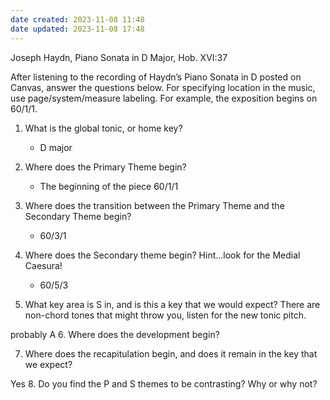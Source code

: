 ```yaml
---
date created: 2023-11-08 11:48
date updated: 2023-11-08 17:48
---
```


Joseph Haydn, Piano Sonata in D Major, Hob. XVI:37

After listening to the recording of Haydn’s Piano Sonata in D posted on Canvas, answer the questions below. For specifying location in the music, use page/system/measure labeling. For example, the exposition begins on 60/1/1.

1. What is the global tonic, or home key?
   - D major

2. Where does the Primary Theme begin?
   - The beginning of the piece 60/1/1

3. Where does the transition between the Primary Theme and the Secondary Theme begin?
	- 60/3/1

4. Where does the Secondary theme begin? Hint...look for the Medial Caesura!
	- 60/5/3

5. What key area is S in, and is this a key that we would expect? There are non-chord tones that might throw you, listen for the new tonic pitch.

probably A
6. Where does the development begin?

7. Where does the recapitulation begin, and does it remain in the key that we expect?

Yes
8. Do you find the P and S themes to be contrasting? Why or why not?

